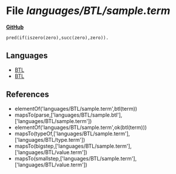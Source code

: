 # File _languages/BTL/sample.term_
**[GitHub](https://github.com/softlang/yas/blob/master/languages/BTL/sample.term)**
```
pred(if(iszero(zero),succ(zero),zero)).
```

## Languages
* [BTL](../languages/BTL.md)
* [BTL](../languages/BTL.md)

## References
* elementOf('languages/BTL/sample.term',btl(term))
* mapsTo(parse,['languages/BTL/sample.btl'],['languages/BTL/sample.term'])
* elementOf('languages/BTL/sample.term',ok(btl(term)))
* mapsTo(typeOf,['languages/BTL/sample.term'],['languages/BTL/type.term'])
* mapsTo(bigstep,['languages/BTL/sample.term'],['languages/BTL/value.term'])
* mapsTo(smallstep,['languages/BTL/sample.term'],['languages/BTL/value.term'])
